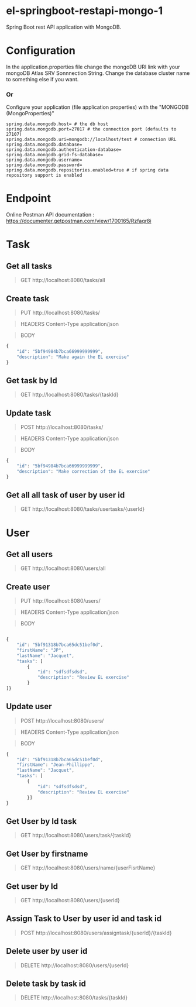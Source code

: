 # el-springboot-restapi-mongo-1

Spring Boot rest API application with MongoDB.

# Configuration
In the application.properties file change the mongoDB URI link with your mongoDB Atlas SRV Sonnnection String.
Change the database cluster name to something else if you want.

### Or
Configure your application (file application properties) with the "MONGODB (MongoProperties)"
```
spring.data.mongodb.host= # the db host
spring.data.mongodb.port=27017 # the connection port (defaults to 27107)
spring.data.mongodb.uri=mongodb://localhost/test # connection URL
spring.data.mongodb.database=
spring.data.mongodb.authentication-database=
spring.data.mongodb.grid-fs-database=
spring.data.mongodb.username=
spring.data.mongodb.password=
spring.data.mongodb.repositories.enabled=true # if spring data repository support is enabled
```

# Endpoint

Online Postman API documentation :
https://documenter.getpostman.com/view/1700165/Rzfaqr8i

# Task

## Get all tasks
>GET http://localhost:8080/tasks/all

## Create task
>PUT http://localhost:8080/tasks/

>HEADERS
Content-Type
application/json

>BODY
```js
{
	"id": "5bf94984b7bca66999999999",
	"description": "Make again the EL exercise"
}
```

## Get task by Id
>GET http://localhost:8080/tasks/{taskId}

## Update task
>POST http://localhost:8080/tasks/

>HEADERS
Content-Type
application/json

>BODY
```js
{
	"id": "5bf94984b7bca66999999999",
	"description": "Make correction of the EL exercise"
}
```

## Get all all task of user by user id
>GET http://localhost:8080/tasks/usertasks/{userId}

# User

## Get all users
>GET http://localhost:8080/users/all

## Create user
>PUT http://localhost:8080/users/

>HEADERS
Content-Type
application/json

>BODY
```js

{
    "id": "5bf91318b7bca65dc51bef0d",
    "firstName": "JP",
    "lastName": "Jacquet",
    "tasks": [
        {
            "id": "sdfsdfsdsd",
            "description": "Review EL exercise"
        }
]}
```

## Update user
>POST http://localhost:8080/users/

>HEADERS
Content-Type
application/json

>BODY
```js
{
    "id": "5bf91318b7bca65dc51bef0d",
    "firstName": "Jean-Phillippe",
    "lastName": "Jacquet",
    "tasks": [
        {
            "id": "sdfsdfsdsd",
            "description": "Review EL exercise"
        }]
}
```

## Get User by Id task
>GET http://localhost:8080/users/task/{taskId}

## Get User by firstname
>GET http://localhost:8080/users/name/{userFisrtName}

## Get user by Id
>GET http://localhost:8080/users/{userId}

## Assign Task to User by user id and task id
>POST http://localhost:8080/users/assigntask/{userId}/{taskId}

## Delete user by user id
>DELETE http://localhost:8080/users/{userId}

## Delete task by task id
>DELETE http://localhost:8080/tasks/{taskId}

